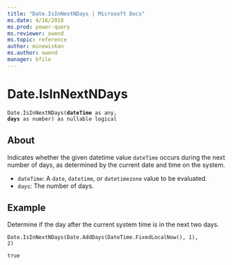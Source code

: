 ```yaml
---
title: "Date.IsInNextNDays | Microsoft Docs"
ms.date: 4/16/2018
ms.prod: power-query
ms.reviewer: owend
ms.topic: reference
author: minewiskan
ms.author: owend
manager: kfile
---
```

# Date.IsInNextNDays
<code>Date.IsInNextNDays(**dateTime** as any, **days** as number) as nullable logical</code>

## About
Indicates whether the given datetime value <code>dateTime</code> occurs during the next number of days, as determined by the current date and time on the system. 
- <code>dateTime</code>: A <code>date</code>, <code>datetime</code>, or <code>datetimezone</code> value to be evaluated. 
- <code>days</code>: The number of days.

## Example 
Determine if the day after the current system time is in the next two days.

<code>Date.IsInNextNDays(Date.AddDays(DateTime.FixedLocalNow(), 1), 2)</code>

<code>true</code>

